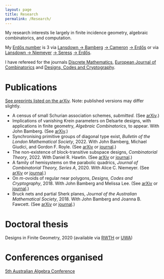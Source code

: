 ```yaml
---
layout: page
title: Research
permalink: /Research/
---
```


My research interests lie largely in finite incidence geometry, algebraic combinatorics, and computation.

My [Erdo&#779;s number](https://en.wikipedia.org/wiki/Erd%C5%91s_number) is 3 via [Lansdown &#8594; Bamberg](https://mathscinet.ams.org/mathscinet-getitem?mr=3779039) [&#8594; Cameron](https://mathscinet.ams.org/mathscinet-getitem?mr=3763899) [&#8594; Erdo&#779;s](https://mathscinet.ams.org/mathscinet-getitem?mr=1106651) or via [Lansdown &#8594; Niemeyer](https://mathscinet.ams.org/mathscinet-getitem?mr=4110234) [&#8594; Seress](https://mathscinet.ams.org/mathscinet-getitem?mr=1953539) [&#8594; Erdo&#779;s](https://mathscinet.ams.org/mathscinet-getitem?mr=837951).

I have refereed for the journals [Discrete Mathematics](https://www.journals.elsevier.com/discrete-mathematics), [European Journal of Combinatorics](https://www.journals.elsevier.com/european-journal-of-combinatorics) and [Designs, Codes and Cryptography](https://www.springer.com/journal/10623).

# Publications
[See preprints listed on the arXiv](https://arxiv.org/a/0000-0002-8087-1329.html). Note: published versions may differ slightly.

- A census of small Schurian association schemes, *submitted*. (See  [arXiv](https://arxiv.org/pdf/2206.08663.pdf).)
-  Implications of vanishing Krein parameters on Delsarte designs, with applications in finite geometry, *Algebraic Combinatorics*, to appear.
With John Bamberg. (See [arXiv](https://arxiv.org/pdf/2107.05207.pdf).)
- Synchronising primitive groups of diagonal type exist,
*Bulletin of the London Mathematical Society*, 2022.
With John Bamberg, Michael Giudici, and Gordon F. Royle. (See [arXiv](https://arxiv.org/pdf/2104.13355.pdf) or [journal](https://doi.org/10.1112/blms.12619).)
- The non-existence of block-transitive subspace designs,
*Combinatorial Theory*, 2022.
With Daniel R. Hawtin. (See [arXiv](https://arxiv.org/pdf/2102.05142.pdf) or [journal](https://doi.org/10.5070/C62156883).)
- A family of hemisystems on the parabolic quadrics,
*Journal of Combinatorial Theory, Series A*, 2020.
With Alice C. Niemeyer. (See [arXiv](https://arxiv.org/pdf/1908.08886.pdf) or [journal](https://doi.org/10.1016/j.jcta.2020.105280).) 
- On *m*-ovoids of regular near polygons,
*Designs, Codes and Cryptography*,  2018.
With John Bamberg and Melissa Lee. (See [arXiv](https://arxiv.org/pdf/1612.07187) or [journal](http://dx.doi.org/10.1007/s10623-017-0373-1).)
- Bruck nets and partial Sherk planes,
*Journal of the Australian Mathematical Society*, 2018.
With John Bamberg and Joanna B. Fawcett. (See [arXiv](https://arxiv.org/pdf/1601.07231) or [journal](http://dx.doi.org/10.1017/S144678871700009X).)

# Doctoral thesis
Designs in Finite Geometry, 2020 (available via [RWTH](http://dx.doi.org/10.18154/RWTH-2020-12247) or [UWA](https://doi.org/10.26182/krb6-kk43))

# Conferences organised
[5th Australian Algebra Conference](https://aac05.github.io/)
